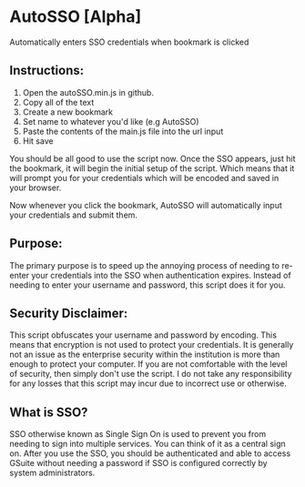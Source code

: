 # AutoSSO [Alpha]
Automatically enters SSO credentials when bookmark is clicked

## Instructions:
1. Open the autoSSO.min.js in github.
2. Copy all of the text
3. Create a new bookmark
4. Set name to whatever you'd like (e.g AutoSSO)
5. Paste the contents of the main.js file into the url input
6. Hit save

You should be all good to use the script now. Once the SSO appears, just hit the bookmark, it will begin the initial setup of the script. Which means that it will prompt you for your credentials which will be encoded and saved in your browser.

Now whenever you click the bookmark, AutoSSO will automatically input your credentials and submit them.

## Purpose:
The primary purpose is to speed up the annoying process of needing to re-enter your credentials into the SSO when authentication expires. Instead of needing to enter your username and password, this script does it for you.

## Security Disclaimer:
This script obfuscates your username and password by encoding. This means that encryption is not used to protect your credentials. It is generally not an issue as the enterprise security within the institution is more than enough to protect your computer. If you are not comfortable with the level of security, then simply don't use the script. I do not take any responsibility for any losses that this script may incur due to incorrect use or otherwise.

## What is SSO?
SSO otherwise known as Single Sign On is used to prevent you from needing to sign into multiple services. You can think of it as a central sign on. After you use the SSO, you should be authenticated and able to access GSuite without needing a password if SSO is configured correctly by system administrators.
